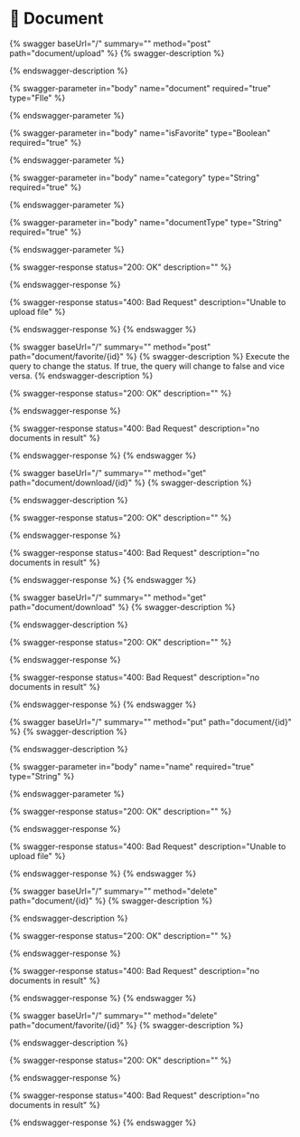 # 📃 Document

{% swagger baseUrl="/" summary="" method="post" path="document/upload" %}
{% swagger-description %}

{% endswagger-description %}

{% swagger-parameter in="body" name="document" required="true" type="FIle" %}

{% endswagger-parameter %}

{% swagger-parameter in="body" name="isFavorite" type="Boolean" required="true" %}

{% endswagger-parameter %}

{% swagger-parameter in="body" name="category" type="String" required="true" %}

{% endswagger-parameter %}

{% swagger-parameter in="body" name="documentType" type="String" required="true" %}

{% endswagger-parameter %}

{% swagger-response status="200: OK" description="" %}

{% endswagger-response %}

{% swagger-response status="400: Bad Request" description="Unable to upload file" %}

{% endswagger-response %}
{% endswagger %}

{% swagger baseUrl="/" summary="" method="post" path="document/favorite/{id}" %}
{% swagger-description %}
Execute the query to change the status. If true, the query will change to false and vice versa.
{% endswagger-description %}

{% swagger-response status="200: OK" description="" %}

{% endswagger-response %}

{% swagger-response status="400: Bad Request" description="no documents in result" %}

{% endswagger-response %}
{% endswagger %}

{% swagger baseUrl="/" summary="" method="get" path="document/download/{id}" %}
{% swagger-description %}

{% endswagger-description %}

{% swagger-response status="200: OK" description="" %}

{% endswagger-response %}

{% swagger-response status="400: Bad Request" description="no documents in result" %}

{% endswagger-response %}
{% endswagger %}

{% swagger baseUrl="/" summary="" method="get" path="document/download" %}
{% swagger-description %}

{% endswagger-description %}

{% swagger-response status="200: OK" description="" %}

{% endswagger-response %}

{% swagger-response status="400: Bad Request" description="no documents in result" %}

{% endswagger-response %}
{% endswagger %}

{% swagger baseUrl="/" summary="" method="put" path="document/{id}" %}
{% swagger-description %}

{% endswagger-description %}

{% swagger-parameter in="body" name="name" required="true" type="String" %}

{% endswagger-parameter %}

{% swagger-response status="200: OK" description="" %}

{% endswagger-response %}

{% swagger-response status="400: Bad Request" description="Unable to upload file" %}

{% endswagger-response %}
{% endswagger %}

{% swagger baseUrl="/" summary="" method="delete" path="document/{id}" %}
{% swagger-description %}

{% endswagger-description %}

{% swagger-response status="200: OK" description="" %}

{% endswagger-response %}

{% swagger-response status="400: Bad Request" description="no documents in result" %}

{% endswagger-response %}
{% endswagger %}

{% swagger baseUrl="/" summary="" method="delete" path="document/favorite/{id}" %}
{% swagger-description %}

{% endswagger-description %}

{% swagger-response status="200: OK" description="" %}

{% endswagger-response %}

{% swagger-response status="400: Bad Request" description="no documents in result" %}

{% endswagger-response %}
{% endswagger %}
